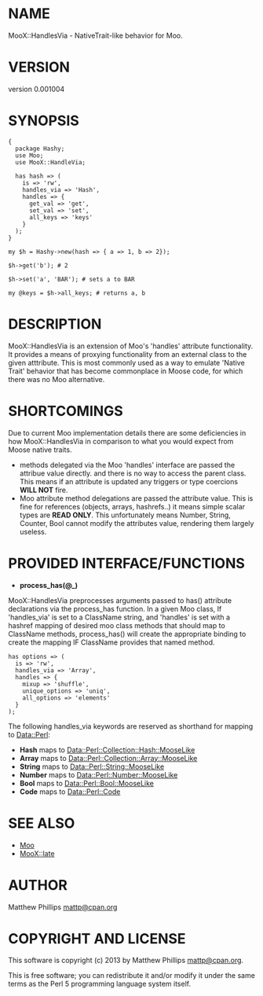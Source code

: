# NAME

MooX::HandlesVia - NativeTrait-like behavior for Moo.

# VERSION

version 0.001004

# SYNOPSIS

    {
      package Hashy;
      use Moo;
      use MooX::HandleVia;

      has hash => (
        is => 'rw',
        handles_via => 'Hash',
        handles => {
          get_val => 'get',
          set_val => 'set',
          all_keys => 'keys'
        }
      );
    }

    my $h = Hashy->new(hash => { a => 1, b => 2});

    $h->get('b'); # 2

    $h->set('a', 'BAR'); # sets a to BAR

    my @keys = $h->all_keys; # returns a, b

# DESCRIPTION

MooX::HandlesVia is an extension of Moo's 'handles' attribute functionality. It
provides a means of proxying functionality from an external class to the given
atttribute. This is most commonly used as a way to emulate 'Native Trait'
behavior that has become commonplace in Moose code, for which there was no Moo
alternative.

# SHORTCOMINGS

Due to current Moo implementation details there are some deficiencies in how
MooX::HandlesVia in comparison to what you would expect from Moose native
traits.

- methods delegated via the Moo 'handles' interface are passed the
attribue value directly. and there is no way to access the parent class. This
means if an attribute is updated any triggers or type coercions __WILL NOT__
fire.
- Moo attribute method delegations are passed the attribute value. This
is fine for references (objects, arrays, hashrefs..) it means simple scalar
types are __READ ONLY__. This unfortunately means Number, String, Counter, Bool
cannot modify the attributes value, rendering them largely useless.

# PROVIDED INTERFACE/FUNCTIONS

- __process\_has(@\_)__

MooX::HandlesVia preprocesses arguments passed to has() attribute declarations
via the process\_has function. In a given Moo class, If 'handles\_via' is set to
a ClassName string, and 'handles' is set with a hashref mapping of desired moo
class methods that should map to ClassName methods, process\_has() will create
the appropriate binding to create the mapping IF ClassName provides that named
method.

    has options => (
      is => 'rw',
      handles_via => 'Array',
      handles => {
        mixup => 'shuffle',
        unique_options => 'uniq',
        all_options => 'elements'
      }
    );

The following handles\_via keywords are reserved as shorthand for mapping to
[Data::Perl](http://search.cpan.org/perldoc?Data::Perl):

- __Hash__ maps to [Data::Perl::Collection::Hash::MooseLike](http://search.cpan.org/perldoc?Data::Perl::Collection::Hash::MooseLike)
- __Array__ maps to [Data::Perl::Collection::Array::MooseLike](http://search.cpan.org/perldoc?Data::Perl::Collection::Array::MooseLike)
- __String__ maps to [Data::Perl::String::MooseLike](http://search.cpan.org/perldoc?Data::Perl::String::MooseLike)
- __Number__ maps to [Data::Perl::Number::MooseLike](http://search.cpan.org/perldoc?Data::Perl::Number::MooseLike)
- __Bool__ maps to [Data::Perl::Bool::MooseLike](http://search.cpan.org/perldoc?Data::Perl::Bool::MooseLike)
- __Code__ maps to [Data::Perl::Code](http://search.cpan.org/perldoc?Data::Perl::Code)

# SEE ALSO

- [Moo](http://search.cpan.org/perldoc?Moo)
- [MooX::late](http://search.cpan.org/perldoc?MooX::late)

# AUTHOR

Matthew Phillips <mattp@cpan.org>

# COPYRIGHT AND LICENSE

This software is copyright (c) 2013 by Matthew Phillips <mattp@cpan.org>.

This is free software; you can redistribute it and/or modify it under
the same terms as the Perl 5 programming language system itself.
